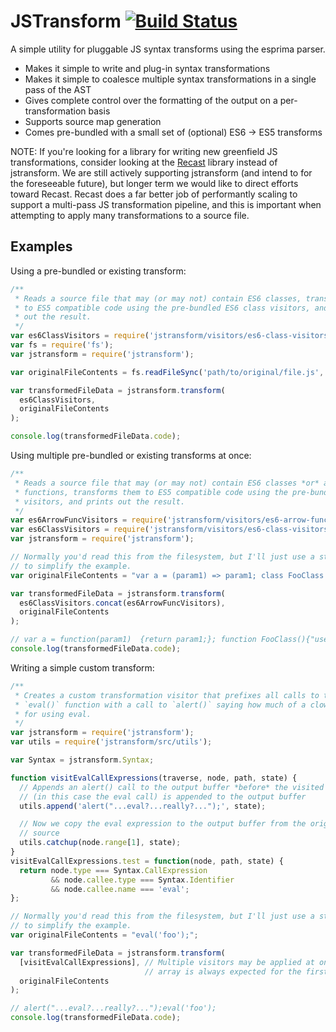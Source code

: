 # JSTransform [![Build Status](https://travis-ci.org/facebook/jstransform.svg?branch=master)](https://travis-ci.org/facebook/jstransform)

A simple utility for pluggable JS syntax transforms using the esprima parser.

* Makes it simple to write and plug-in syntax transformations
* Makes it simple to coalesce multiple syntax transformations in a single pass of the AST
* Gives complete control over the formatting of the output on a per-transformation basis
* Supports source map generation
* Comes pre-bundled with a small set of (optional) ES6 -> ES5 transforms

NOTE: If you're looking for a library for writing new greenfield JS transformations, consider looking at the  [Recast](https://github.com/benjamn/recast) library instead of jstransform. We are still actively supporting jstransform (and intend to for the foreseeable future), but longer term we would like to direct efforts toward Recast. Recast does a far better job of performantly scaling to support a multi-pass JS transformation pipeline, and this is important when attempting to apply many transformations to a source file.

## Examples
Using a pre-bundled or existing transform:
```js
/**
 * Reads a source file that may (or may not) contain ES6 classes, transforms it
 * to ES5 compatible code using the pre-bundled ES6 class visitors, and prints 
 * out the result.
 */
var es6ClassVisitors = require('jstransform/visitors/es6-class-visitors').visitorList;
var fs = require('fs');
var jstransform = require('jstransform');

var originalFileContents = fs.readFileSync('path/to/original/file.js', 'utf-8');

var transformedFileData = jstransform.transform(
  es6ClassVisitors,
  originalFileContents
);

console.log(transformedFileData.code);
```

Using multiple pre-bundled or existing transforms at once:
```js
/**
 * Reads a source file that may (or may not) contain ES6 classes *or* arrow
 * functions, transforms them to ES5 compatible code using the pre-bundled ES6 
 * visitors, and prints out the result.
 */
var es6ArrowFuncVisitors = require('jstransform/visitors/es6-arrow-function-visitors').visitorList;
var es6ClassVisitors = require('jstransform/visitors/es6-class-visitors').visitorList;
var jstransform = require('jstransform');

// Normally you'd read this from the filesystem, but I'll just use a string here
// to simplify the example.
var originalFileContents = "var a = (param1) => param1; class FooClass {}";

var transformedFileData = jstransform.transform(
  es6ClassVisitors.concat(es6ArrowFuncVisitors),
  originalFileContents
);

// var a = function(param1)  {return param1;}; function FooClass(){"use strict";}
console.log(transformedFileData.code);
```

Writing a simple custom transform:
```js
/**
 * Creates a custom transformation visitor that prefixes all calls to the
 * `eval()` function with a call to `alert()` saying how much of a clown you are
 * for using eval.
 */
var jstransform = require('jstransform');
var utils = require('jstransform/src/utils');

var Syntax = jstransform.Syntax;

function visitEvalCallExpressions(traverse, node, path, state) {
  // Appends an alert() call to the output buffer *before* the visited node
  // (in this case the eval call) is appended to the output buffer
  utils.append('alert("...eval?...really?...");', state);

  // Now we copy the eval expression to the output buffer from the original
  // source
  utils.catchup(node.range[1], state);
}
visitEvalCallExpressions.test = function(node, path, state) {
  return node.type === Syntax.CallExpression
         && node.callee.type === Syntax.Identifier
         && node.callee.name === 'eval';
};

// Normally you'd read this from the filesystem, but I'll just use a string here
// to simplify the example.
var originalFileContents = "eval('foo');";

var transformedFileData = jstransform.transform(
  [visitEvalCallExpressions], // Multiple visitors may be applied at once, so an
                              // array is always expected for the first argument
  originalFileContents
);

// alert("...eval?...really?...");eval('foo');
console.log(transformedFileData.code);
```
